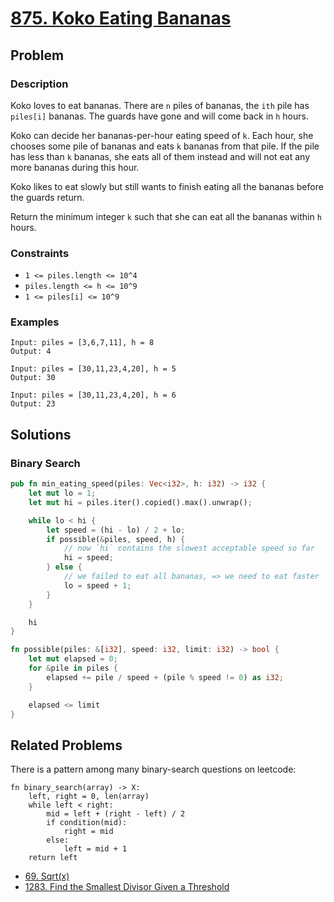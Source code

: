 # [875. Koko Eating Bananas](https://leetcode.com/problems/koko-eating-bananas/)

## Problem

### Description

Koko loves to eat bananas. There are `n` piles of bananas, the `ith` pile has
`piles[i]` bananas. The guards have gone and will come back in `h` hours.

Koko can decide her bananas-per-hour eating speed of `k`. Each hour, she chooses
some pile of bananas and eats `k` bananas from that pile. If the pile has less
than `k` bananas, she eats all of them instead and will not eat any more bananas
during this hour.

Koko likes to eat slowly but still wants to finish eating all the bananas before
the guards return.

Return the minimum integer `k` such that she can eat all the bananas within `h`
hours.

### Constraints

* `1 <= piles.length <= 10^4`
* `piles.length <= h <= 10^9`
* `1 <= piles[i] <= 10^9`

### Examples

```text
Input: piles = [3,6,7,11], h = 8
Output: 4
```

```text
Input: piles = [30,11,23,4,20], h = 5
Output: 30
```

```text
Input: piles = [30,11,23,4,20], h = 6
Output: 23
```

## Solutions

### Binary Search

```rust
pub fn min_eating_speed(piles: Vec<i32>, h: i32) -> i32 {
    let mut lo = 1;
    let mut hi = piles.iter().copied().max().unwrap();

    while lo < hi {
        let speed = (hi - lo) / 2 + lo;
        if possible(&piles, speed, h) {
            // now `hi` contains the slowest acceptable speed so far
            hi = speed;
        } else {
            // we failed to eat all bananas, => we need to eat faster
            lo = speed + 1;
        }
    }

    hi
}

fn possible(piles: &[i32], speed: i32, limit: i32) -> bool {
    let mut elapsed = 0;
    for &pile in piles {
        elapsed += pile / speed + (pile % speed != 0) as i32;
    }

    elapsed <= limit
}
```

## Related Problems

There is a pattern among many binary-search questions on leetcode:

```text
fn binary_search(array) -> X:
    left, right = 0, len(array)
    while left < right:
        mid = left + (right - left) / 2
        if condition(mid):
            right = mid
        else:
            left = mid + 1
    return left
```

* [69. Sqrt(x)](/leetcode/000%20-%20099/69%20-%20Sqrt(x).md)
* [1283. Find the Smallest Divisor Given a Threshold](/leetcode/1200%20-%201299/1283%20-%20Find%20the%20Smallest%20Divisor%20Given%20a%20Threshold.md)
